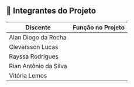 ## 👥 Integrantes do Projeto

| Discente	              | Função no Projeto       |
| ----------------------- | ----------------------- |
| Alan Diogo da Rocha     |                         |
| Cleversson Lucas        |                         |
| Rayssa Rodrigues        |                         |
| Rian Antônio da Silva   |                         |
| Vitória Lemos           |                         |
